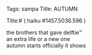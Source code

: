 Tags: sampa
Title: AUTUMN  
  
Title:# ( haiku #1457.5036.596 )  
  
the brothers that gave delftie™  
an extra life or a new one  
autumn starts officially it shows  
